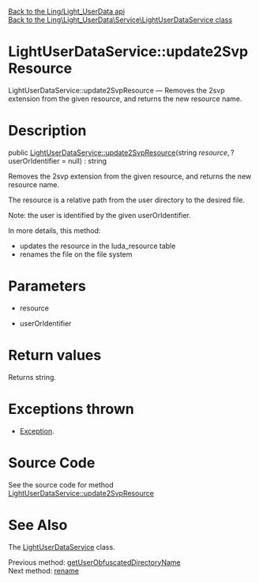 [Back to the Ling/Light_UserData api](https://github.com/lingtalfi/Light_UserData/blob/master/doc/api/Ling/Light_UserData.md)<br>
[Back to the Ling\Light_UserData\Service\LightUserDataService class](https://github.com/lingtalfi/Light_UserData/blob/master/doc/api/Ling/Light_UserData/Service/LightUserDataService.md)


LightUserDataService::update2SvpResource
================



LightUserDataService::update2SvpResource — Removes the 2svp extension from the given resource, and returns the new resource name.




Description
================


public [LightUserDataService::update2SvpResource](https://github.com/lingtalfi/Light_UserData/blob/master/doc/api/Ling/Light_UserData/Service/LightUserDataService/update2SvpResource.md)(string $resource, ?$userOrIdentifier = null) : string




Removes the 2svp extension from the given resource, and returns the new resource name.


The resource is a relative path from the user directory to the desired file.

Note: the user is identified by the given userOrIdentifier.



In more details, this method:
- updates the resource in the luda_resource table
- renames the file on the file system




Parameters
================


- resource

    

- userOrIdentifier

    


Return values
================

Returns string.


Exceptions thrown
================

- [Exception](http://php.net/manual/en/class.exception.php).&nbsp;







Source Code
===========
See the source code for method [LightUserDataService::update2SvpResource](https://github.com/lingtalfi/Light_UserData/blob/master/Service/LightUserDataService.php#L579-L591)


See Also
================

The [LightUserDataService](https://github.com/lingtalfi/Light_UserData/blob/master/doc/api/Ling/Light_UserData/Service/LightUserDataService.md) class.

Previous method: [getUserObfuscatedDirectoryName](https://github.com/lingtalfi/Light_UserData/blob/master/doc/api/Ling/Light_UserData/Service/LightUserDataService/getUserObfuscatedDirectoryName.md)<br>Next method: [rename](https://github.com/lingtalfi/Light_UserData/blob/master/doc/api/Ling/Light_UserData/Service/LightUserDataService/rename.md)<br>

